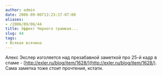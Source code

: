 ```yaml
---
author: admin
date: 2006-09-06T13:23:17-07:00
aliases:
- /2006/09/06/44
title: Эффект Черного трамвая...
slug: 44
tags:
- Всякая всячина
---
```


Алекс Экслер изголяется над презабавной заметкой про 25-й кадр в спаме - [http://exler.ru/blog/item/1628/](http://exler.ru/blog/item/1628/). Сама заметка тоже стоит прочтения, кстати. 
